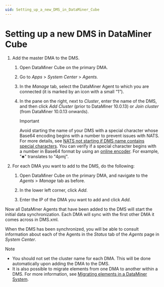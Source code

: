```yaml
---
uid: Setting_up_a_new_DMS_in_DataMiner_Cube
---
```


# Setting up a new DMS in DataMiner Cube

1. Add the master DMA to the DMS.

   1. Open DataMiner Cube on the primary DMA.

   1. Go to *Apps* > *System Center* > *Agents.*

   1. In the *Manage* tab, select the DataMiner Agent to which you are connected (it is marked by an icon with a small “1”).

   1. In the pane on the right, next to *Cluster*, enter the name of the DMS, and then click *Add Cluster* (prior to DataMiner 10.0.13) or *Join cluster* (from DataMiner 10.0.13 onwards).

      > [!IMPORTANT]
      > Avoid starting the name of your DMS with a special character whose Base64 encoding begins with a number to prevent issues with NATS. For more details, see [NATS not starting if DMS name contains special characters](xref:KI_NATS_not_starting_special_chars). You can verify if a special character begins with a number in Base64 format by using an [online encoder](https://www.base64encode.org/). For example, "♣" translates to "4pmj".

1. For each DMA you want to add to the DMS, do the following:

   1. Open DataMiner Cube on the primary DMA, and navigate to the *Agents* > *Manage* tab as before.

   1. In the lower left corner, click *Add*.

   1. Enter the IP of the DMA you want to add and click *Add*.

Now all DataMiner Agents that have been added to the DMS will start the initial data synchronization. Each DMA will sync with the first other DMA it comes across in DMS.xml.

When the DMS has been synchronized, you will be able to consult information about each of the Agents in the *Status* tab of the *Agents* page in *System Center*.

> [!NOTE]
>
> - You should not set the cluster name for each DMA. This will be done automatically upon adding the DMA to the DMS.
> - It is also possible to migrate elements from one DMA to another within a DMS. For more information, see [Migrating elements in a DataMiner System](xref:Migrating_elements_in_a_DataMiner_System).
